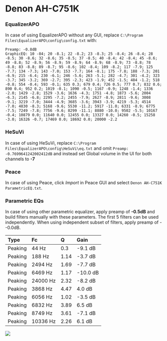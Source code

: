 # Denon AH-C751K

### EqualizerAPO
In case of using EqualizerAPO without any GUI, replace `C:\Program Files\EqualizerAPO\config\config.txt`
with:
```
Preamp: -0.8dB
GraphicEQ: 10 -84; 20 -8.1; 22 -8.2; 23 -8.3; 25 -8.4; 26 -8.4; 28 -8.5; 30 -8.6; 32 -8.6; 35 -8.5; 37 -8.5; 40 -8.4; 42 -8.4; 45 -8.6; 49 -8.8; 52 -8.9; 56 -8.9; 59 -8.9; 64 -8.9; 68 -8.9; 73 -8.8; 78 -8.8; 83 -8.8; 89 -8.7; 95 -8.6; 102 -8.4; 109 -8.2; 117 -7.9; 125 -7.7; 134 -7.3; 143 -7.0; 153 -7.7; 164 -8.1; 175 -7.8; 188 -7.3; 201 -6.9; 215 -6.4; 230 -6.1; 246 -5.6; 263 -5.1; 282 -4.7; 301 -4.2; 323 -3.7; 345 -3.2; 369 -2.7; 395 -2.3; 423 -1.9; 452 -1.5; 484 -1.2; 518 -0.8; 554 -0.4; 593 -0.1; 635 0.3; 679 0.4; 726 0.5; 777 0.7; 832 0.6; 890 0.4; 952 0.2; 1019 -0.1; 1090 -0.5; 1167 -0.9; 1248 -1.4; 1336 -2.0; 1429 -2.8; 1529 -3.6; 1636 -4.3; 1751 -4.8; 1873 -5.6; 2004 -6.3; 2145 -6.8; 2295 -7.2; 2455 -7.9; 2627 -8.9; 2811 -9.6; 3008 -9.1; 3219 -7.0; 3444 -4.9; 3685 -3.6; 3943 -3.9; 4219 -5.3; 4514 -7.0; 4830 -8.3; 5168 -9.6; 5530 -11.2; 5917 -11.0; 6331 -8.9; 6775 -7.5; 7249 -7.8; 7756 -9.6; 8299 -11.1; 8880 -10.0; 9502 -5.5; 10167 -0.4; 10879 0.0; 11640 0.0; 12455 0.0; 13327 0.0; 14260 -0.5; 15258 -3.0; 16326 -0.7; 17469 0.0; 18692 0.0; 20000 -2.2
```

### HeSuVi
In case of using HeSuVi, replace `C:\Program Files\EqualizerAPO\config\HeSuVi\eq.txt` and omit `Preamp:
-0.7699641242002412dB` and instead set Global volume in the UI for both channels to **-7**

### Peace
In case of using Peace, click *Import* in Peace GUI and select `Denon AH-C751K ParametricEQ.txt`.

### Parametric EQs
In case of using other parametric equalizer, apply preamp of **-0.5dB** and build filters manually
with these parameters. The first 5 filters can be used independently.
When using independent subset of filters, apply preamp of --0.0dB.

| Type    | Fc       |    Q | Gain     |
|:--------|:---------|:-----|:---------|
| Peaking | 44 Hz    | 0.3  | -9.1 dB  |
| Peaking | 188 Hz   | 1.14 | -3.7 dB  |
| Peaking | 2494 Hz  | 1.69 | -7.7 dB  |
| Peaking | 6469 Hz  | 1.17 | -10.0 dB |
| Peaking | 24000 Hz | 2.32 | -8.2 dB  |
| Peaking | 3868 Hz  | 4.47 | 4.0 dB   |
| Peaking | 6056 Hz  | 1.02 | -3.5 dB  |
| Peaking | 6832 Hz  | 3.89 | 6.5 dB   |
| Peaking | 8749 Hz  | 3.61 | -7.1 dB  |
| Peaking | 10336 Hz | 2.26 | 6.1 dB   |

![](https://raw.githubusercontent.com/jaakkopasanen/AutoEq/master/results/headphonecom/sbaf-serious/Denon%20AH-C751K/Denon%20AH-C751K.png)